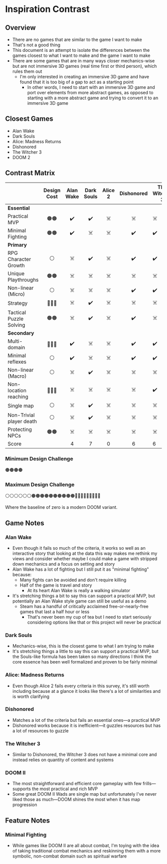 # Inspiration Contrast

## Overview

* There are no games that are similar to the game I want to make
* That's not a good thing
* This document is an attempt to isolate the differences between the games closest to what I want to make and the game I want to make
* There are some games that are in many ways closer mechanics-wise but are not immersive 3D games (real time first or third person), which rules them out
  * I'm only interested in creating an immersive 3D game and have found that it is too big of a gap to act as a starting point
    * In other words, I need to start with an immersive 3D game and port over elements from more abstract games, as opposed to starting with a more abstract game and trying to convert it to an immersive 3D game


## Closest Games

* Alan Wake
* Dark Souls
* Alice: Madness Returns
* Dishonored
* The Witcher 3
* DOOM 2

## Contrast Matrix

|                         |       Design Cost       |       Alan Wake        |       Dark Souls       |          Alice 2           |       Dishonored       |     The Witcher 3      |         DOOM II         |
| ----------------------- | :--------------------: | :------------------------: | :--------------------: | :--------------------: | :--------------------: | ----------------------- | ----------------------- |
| **Essential**     |  |                        |                        |                            |                        |                        |                        |
| Practical MVP           | 🟠🟠 | :heavy_check_mark: |   :heavy_check_mark:   |   :skull_and_crossbones:   | :skull_and_crossbones: | :skull_and_crossbones: |   :heavy_check_mark:   |
| Minimal Fighting        | 🟠🟠 | :heavy_check_mark: | :skull_and_crossbones: |   :skull_and_crossbones:   |   :heavy_check_mark:   |   :heavy_check_mark:   | :skull_and_crossbones: |
| **Primary** |  |  |  |  |  |  |  |
| RPG Character Growth    | ⚪ | :skull_and_crossbones: |   :heavy_check_mark:   | :skull_and_crossbones: |   :heavy_check_mark:   |   :heavy_check_mark:   | :skull_and_crossbones: |
| Unique Playthroughs     | 🟠🟠 | :skull_and_crossbones: | :skull_and_crossbones: |   :skull_and_crossbones:   | :skull_and_crossbones: | :skull_and_crossbones: | :skull_and_crossbones: |
| Non-linear (Micro)      | ⚪ | :skull_and_crossbones: | :skull_and_crossbones: |   :skull_and_crossbones:   |   :heavy_check_mark:   | :heavy_check_mark: |   :heavy_check_mark:   |
| Strategy                | 🔴🔴🔴 | :skull_and_crossbones: |   :heavy_check_mark:   |   :skull_and_crossbones:   | :skull_and_crossbones: | :skull_and_crossbones: | :skull_and_crossbones: |
| Tactical Puzzle Solving | 🟠🟠 | :skull_and_crossbones: |   :heavy_check_mark:   |   :skull_and_crossbones:   |   :heavy_check_mark:   | :skull_and_crossbones: |   :heavy_check_mark:   |
| **Secondary**           |                        |                        |                        |                            |                        |                        |                        |
| Multi-domain            |   🔴🔴🔴   |   :heavy_check_mark:   | :skull_and_crossbones: |   :skull_and_crossbones:   |   :heavy_check_mark:   |   :heavy_check_mark:   | :skull_and_crossbones: |
| Minimal reflexes        |   ⚪   |   :heavy_check_mark:   | :skull_and_crossbones: |     :skull_and_crossbones:     |   :heavy_check_mark:   |   :heavy_check_mark:   |   :heavy_check_mark:   |
| Non-linear (Macro)      | ⚪ | :skull_and_crossbones: |   :heavy_check_mark:   |   :skull_and_crossbones:   | :skull_and_crossbones: |   :skull_and_crossbones:   | :skull_and_crossbones: |
| Non-location reaching  | 🔴🔴🔴 | :skull_and_crossbones: | :skull_and_crossbones: |   :skull_and_crossbones:   | :skull_and_crossbones: |   :heavy_check_mark:   | :skull_and_crossbones: |
| Single map | ⚪ | :skull_and_crossbones: | :heavy_check_mark: | :skull_and_crossbones: | :skull_and_crossbones: | :skull_and_crossbones: | :skull_and_crossbones: |
| Non-Trivial player death | ⚪ | :skull_and_crossbones: | :heavy_check_mark: | :skull_and_crossbones: | :skull_and_crossbones: | :skull_and_crossbones: | :skull_and_crossbones: |
| Protecting NPCs | 🟠🟠 | :skull_and_crossbones: | :skull_and_crossbones: | :skull_and_crossbones: | :skull_and_crossbones: | :skull_and_crossbones: | :skull_and_crossbones: |
| Score |  | 4 | 7 | 0 | 6 | 6 | 4 |

### Minimum Design Challenge

🟠🟠🟠🟠

### Maximum Design Challenge

⚪⚪⚪⚪⚪⚪🟠🟠🟠🟠🟠🟠🟠🟠🟠🟠🔴🔴🔴🔴🔴🔴🔴🔴🔴

Where the baseline of zero is a modern DOOM variant.

## Game Notes

### Alan Wake

* Even though it fails so much of the criteria, it works so well as an interactive story that looking at the data this way makes me rethink my views and consider whether maybe I could make a game with stripped down mechanics and a focus on setting and story
* Alan Wake has a lot of fighting but I still put it as "minimal fighting" because:
  * Many fights can be avoided and don't require killing
  * Half of the game is travel and story
    * At its heart Alan Wake is really a walking simulator
* It's stretching things a bit to say this can support a practical MVP, but potentially an Alan Wake style game can still be useful as a demo
  * Steam has a handful of critically acclaimed free-or-nearly-free games that last a half hour or less
    * That's never been my cup of tea but I need to start seriously considering options like that or this project will never be practical

### Dark Souls

* Mechanics-wise, this is the closest game to what I am trying to make
* It's stretching things a little to say this can support a practical MVP, but the Souls-like formula has been taken so many directions I think the core essence has been well formalized and proven to be fairly minimal

### Alice: Madness Returns

* Even though Alice 2 fails every criteria in this survey, it's still worth including because at a glance it looks like there's a lot of similarities and is worth clarifying

### Dishonored

* Matches a lot of the criteria but fails an essential ones—a practical MVP
* Dishonored works because it is inefficient—it guzzles resources but has a lot of resources to guzzle

### The Witcher 3

* Similar to Dishonored, the Witcher 3 does not have a minimal core and instead relies on quantity of content and systems

### DOOM II

* The most straightforward and efficient core gameplay with few frills—supports the most practical and rich MVP
* Some great DOOM II Wads are single map but unfortunately I've never liked those as much—DOOM shines the most when it has map progression

## Feature Notes

### Minimal Fighting

* While games like DOOM II are all about combat, I'm toying with the idea of taking traditional combat mechanics and reskinning them with a more symbolic, non-combat domain such as spiritual warfare

